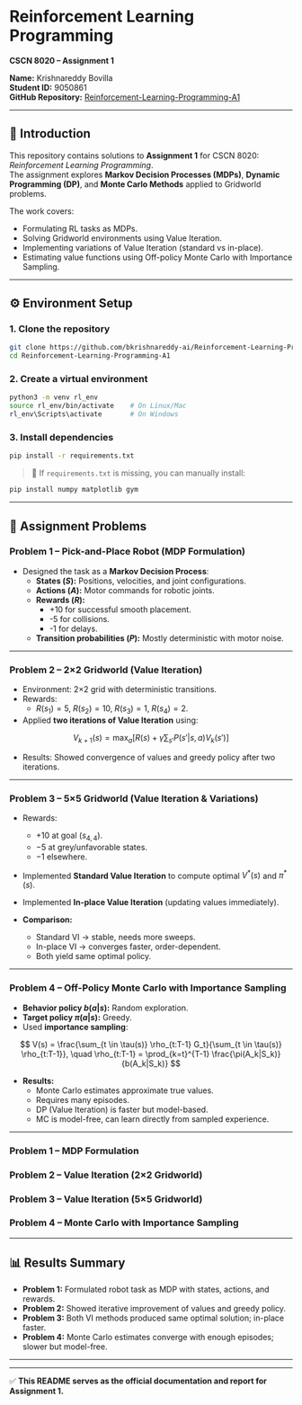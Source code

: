 # Reinforcement Learning Programming  
**CSCN 8020 – Assignment 1**  

**Name:** Krishnareddy Bovilla  
**Student ID:** 9050861  
**GitHub Repository:** [Reinforcement-Learning-Programming-A1](https://github.com/bkrishnareddy-ai/Reinforcement-Learning-Programming-A1.git)  

---

## 📘 Introduction  
This repository contains solutions to **Assignment 1** for CSCN 8020: *Reinforcement Learning Programming*.  
The assignment explores **Markov Decision Processes (MDPs)**, **Dynamic Programming (DP)**, and **Monte Carlo Methods** applied to Gridworld problems.  

The work covers:  
- Formulating RL tasks as MDPs.  
- Solving Gridworld environments using Value Iteration.  
- Implementing variations of Value Iteration (standard vs in-place).  
- Estimating value functions using Off-policy Monte Carlo with Importance Sampling.  

---

## ⚙️ Environment Setup  

### 1. Clone the repository  
```bash
git clone https://github.com/bkrishnareddy-ai/Reinforcement-Learning-Programming-A1.git
cd Reinforcement-Learning-Programming-A1
```

### 2. Create a virtual environment  
```bash
python3 -m venv rl_env
source rl_env/bin/activate    # On Linux/Mac
rl_env\Scripts\activate       # On Windows
```

### 3. Install dependencies  
```bash
pip install -r requirements.txt
```

> 📌 If `requirements.txt` is missing, you can manually install:
```bash
pip install numpy matplotlib gym
```

---

## 📂 Assignment Problems  

### **Problem 1 – Pick-and-Place Robot (MDP Formulation)**  
- Designed the task as a **Markov Decision Process**:  
  - **States ($S$):** Positions, velocities, and joint configurations.  
  - **Actions ($A$):** Motor commands for robotic joints.  
  - **Rewards ($R$):**  
    - +10 for successful smooth placement.  
    - -5 for collisions.  
    - -1 for delays.  
  - **Transition probabilities ($P$):** Mostly deterministic with motor noise.  

---

### **Problem 2 – 2×2 Gridworld (Value Iteration)**  
- Environment: 2×2 grid with deterministic transitions.  
- Rewards:  
  - $R(s_1)=5,\; R(s_2)=10,\; R(s_3)=1,\; R(s_4)=2$.  
- Applied **two iterations of Value Iteration** using:  

$$
V_{k+1}(s) = \max_a \Big[ R(s) + \gamma \sum_{s'} P(s'|s,a) V_k(s') \Big]
$$  

- Results: Showed convergence of values and greedy policy after two iterations.  

---

### **Problem 3 – 5×5 Gridworld (Value Iteration & Variations)**  
- Rewards:  
  - $+10$ at goal $(s_{4,4})$.  
  - $-5$ at grey/unfavorable states.  
  - $-1$ elsewhere.  

- Implemented **Standard Value Iteration** to compute optimal $V^*(s)$ and $\pi^*(s)$.  
- Implemented **In-place Value Iteration** (updating values immediately).  

- **Comparison:**  
  - Standard VI → stable, needs more sweeps.  
  - In-place VI → converges faster, order-dependent.  
  - Both yield same optimal policy.  

---

### **Problem 4 – Off-Policy Monte Carlo with Importance Sampling**  
- **Behavior policy $b(a|s)$:** Random exploration.  
- **Target policy $\pi(a|s)$:** Greedy.  
- Used **importance sampling**:  

$$
V(s) = \frac{\sum_{t \in \tau(s)} \rho_{t:T-1} G_t}{\sum_{t \in \tau(s)} \rho_{t:T-1}}, \quad
\rho_{t:T-1} = \prod_{k=t}^{T-1} \frac{\pi(A_k|S_k)}{b(A_k|S_k)}
$$  

- **Results:**  
  - Monte Carlo estimates approximate true values.  
  - Requires many episodes.  
  - DP (Value Iteration) is faster but model-based.  
  - MC is model-free, can learn directly from sampled experience.  

---



### Problem 1 – MDP Formulation  

### Problem 2 – Value Iteration (2×2 Gridworld)  

### Problem 3 – Value Iteration (5×5 Gridworld)  


### Problem 4 – Monte Carlo with Importance Sampling  


---

## 📊 Results Summary  

- **Problem 1:** Formulated robot task as MDP with states, actions, and rewards.  
- **Problem 2:** Showed iterative improvement of values and greedy policy.  
- **Problem 3:** Both VI methods produced same optimal solution; in-place faster.  
- **Problem 4:** Monte Carlo estimates converge with enough episodes; slower but model-free.  

---


---

✅ **This README serves as the official documentation and report for Assignment 1.**  
